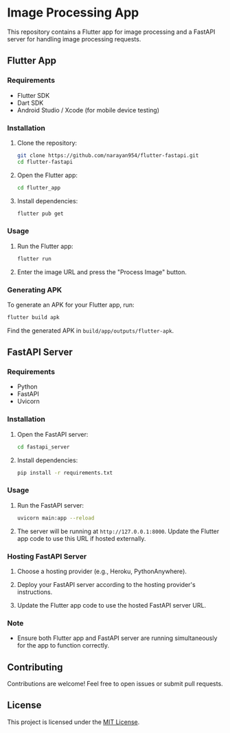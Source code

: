 # Image Processing App

This repository contains a Flutter app for image processing and a FastAPI server for handling image processing requests.

## Flutter App

### Requirements

- Flutter SDK
- Dart SDK
- Android Studio / Xcode (for mobile device testing)

### Installation

1. Clone the repository:

   ```bash
   git clone https://github.com/narayan954/flutter-fastapi.git
   cd flutter-fastapi
   ```

2. Open the Flutter app:

   ```bash
   cd flutter_app
   ```

3. Install dependencies:

   ```bash
   flutter pub get
   ```

### Usage

1. Run the Flutter app:

   ```bash
   flutter run
   ```

2. Enter the image URL and press the "Process Image" button.

### Generating APK

To generate an APK for your Flutter app, run:

```bash
flutter build apk
```

Find the generated APK in `build/app/outputs/flutter-apk`.

## FastAPI Server

### Requirements

- Python
- FastAPI
- Uvicorn

### Installation

1. Open the FastAPI server:

   ```bash
   cd fastapi_server
   ```

2. Install dependencies:

   ```bash
   pip install -r requirements.txt
   ```

### Usage

1. Run the FastAPI server:

   ```bash
   uvicorn main:app --reload
   ```

2. The server will be running at `http://127.0.0.1:8000`. Update the Flutter app code to use this URL if hosted externally.

### Hosting FastAPI Server

1. Choose a hosting provider (e.g., Heroku, PythonAnywhere).

2. Deploy your FastAPI server according to the hosting provider's instructions.

3. Update the Flutter app code to use the hosted FastAPI server URL.

### Note

- Ensure both Flutter app and FastAPI server are running simultaneously for the app to function correctly.

## Contributing

Contributions are welcome! Feel free to open issues or submit pull requests.

## License

This project is licensed under the [MIT License](LICENSE).
